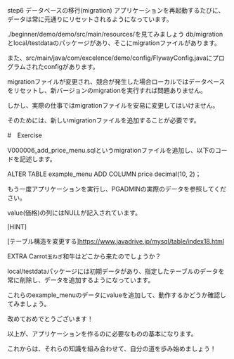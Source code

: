 
step6 データベースの移行(migration)
アプリケーションを再起動するたびに、データは常に元通りにリセットされるようになっています。

./beginner/demo/demo/src/main/resources/を見てみましょう
db/migrationとlocal/testdataのパッケージがあり、そこにmigrationファイルがあります。

また、src/main/java/com/excelence/demo/config/FlywayConfig.javaにプログラムされたconfigがあります。

migrationファイルが変更され、競合が発生した場合ローカルではデータベースをリセットし、新バージョンのmigrationを実行すれば問題ありません。

しかし、実際の仕事ではmigrationファイルを安易に変更してはいけません。

そのためには、新しいmigrationファイルを追加することが必要です。

#　Exercise

V000006_add_price_menu.sqlというmigrationファイルを追加し、以下のコードを記述します。

ALTER TABLE example_menu ADD COLUMN price decimal(10, 2)；

もう一度アプリケーションを実行し、PGADMINの実際のデータを参照してください。

value(価格)の列にはNULLが記入されています。

[HINT]

[テーブル構造を変更する]https://www.javadrive.jp/mysql/table/index18.html

EXTRA
Carrot``玉ねぎ``和牛はどこから来たのでしょうか？

local/testdataパッケージには初期データがあり、指定したテーブルのデータを常に削除し、データを追加するようになっています。

これらのexample_menuのデータにvalueを追加して、動作するかどうか確認してみましょう。



改めておめでとうございます！

以上が、アプリケーションを作るのに必要なものの基本になります。

これからは、それらの知識を組み合わせて、自分の道を歩み始めましょう！